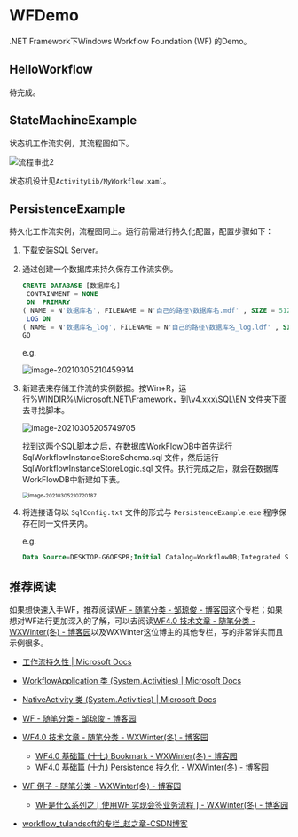 # WFDemo
.NET Framework下Windows Workflow Foundation (WF) 的Demo。



## HelloWorkflow

待完成。



## StateMachineExample

状态机工作流实例，其流程图如下。

![流程审批2](https://gitee.com/MouZhuangZi/pic-go/raw/master/%E6%B5%81%E7%A8%8B%E5%AE%A1%E6%89%B92.png)

状态机设计见`ActivityLib/MyWorkflow.xaml`。



## PersistenceExample

持久化工作流实例，流程图同上。运行前需进行持久化配置，配置步骤如下：

1. 下载安装SQL Server。

2. 通过创建一个数据库来持久保存工作流实例。

   ```sql
   CREATE DATABASE [数据库名]
    CONTAINMENT = NONE
    ON  PRIMARY 
   ( NAME = N'数据库名', FILENAME = N'自己的路径\数据库名.mdf' , SIZE = 5120KB , MAXSIZE = UNLIMITED, FILEGROWTH = 1024KB )
    LOG ON 
   ( NAME = N'数据库名_log', FILENAME = N'自己的路径\数据库名_log.ldf' , SIZE = 2048KB , MAXSIZE = 2048GB , FILEGROWTH = 10%)
   GO
   ```
   e.g.
   
   ![image-20210305210459914](https://gitee.com/MouZhuangZi/pic-go/raw/master/image-20210305210459914.png)
   
3. 新建表来存储工作流的实例数据。按Win+R，运行%WINDIR%\Microsoft.NET\Framework，到\v4.xxx\SQL\EN 文件夹下面去寻找脚本。

   ![image-20210305205749705](https://gitee.com/MouZhuangZi/pic-go/raw/master/image-20210305205749705.png)

   找到这两个SQL脚本之后，在数据库WorkFlowDB中首先运行 SqlWorkflowInstanceStoreSchema.sql 文件，然后运行 SqlWorkflowInstanceStoreLogic.sql 文件。执行完成之后，就会在数据库WorkFlowDB中新建如下表。

   <img src="https://gitee.com/MouZhuangZi/pic-go/raw/master/image-20210305210720187.png" alt="image-20210305210720187" style="zoom: 67%;" />

4. 将连接语句以 `SqlConfig.txt` 文件的形式与 `PersistenceExample.exe` 程序保存在同一文件夹内。

   e.g.

   ```sql
   Data Source=DESKTOP-G6OFSPR;Initial Catalog=WorkflowDB;Integrated Security=TRUE;
   ```



## 推荐阅读

如果想快速入手WF，推荐阅读[WF - 随笔分类 - 邹琼俊 - 博客园](https://www.cnblogs.com/jiekzou/category/925128.html)这个专栏；如果想对WF进行更加深入的了解，可以去阅读[WF4.0 技术文章 - 随笔分类 - WXWinter(冬) - 博客园](https://www.cnblogs.com/foundation/category/215023.html)以及WXWinter这位博主的其他专栏，写的非常详实而且示例很多。

- [工作流持久性 | Microsoft Docs](https://docs.microsoft.com/zh-cn/dotnet/framework/windows-workflow-foundation/workflow-persistence)
- [WorkflowApplication 类 (System.Activities) | Microsoft Docs](https://docs.microsoft.com/zh-cn/dotnet/api/system.activities.workflowapplication?view=netframework-4.8)
- [NativeActivity 类 (System.Activities) | Microsoft Docs](https://docs.microsoft.com/zh-cn/dotnet/api/system.activities.nativeactivity?view=netframework-4.8)
- [WF - 随笔分类 - 邹琼俊 - 博客园](https://www.cnblogs.com/jiekzou/category/925128.html)
- [WF4.0 技术文章 - 随笔分类 - WXWinter(冬) - 博客园](https://www.cnblogs.com/foundation/category/215023.html)
  - [WF4.0 基础篇 (十七) Bookmark - WXWinter(冬) - 博客园](https://www.cnblogs.com/foundation/archive/2010/01/08/1642614.html)
  - [WF4.0 基础篇 (十九) Persistence 持久化 - WXWinter(冬) - 博客园](https://www.cnblogs.com/foundation/archive/2010/01/15/1648611.html)

- [WF 例子 - 随笔分类 - WXWinter(冬) - 博客园](https://www.cnblogs.com/foundation/category/212579.html)
  - [WF是什么系列之 [ 使用WF 实现会签业务流程 ] - WXWinter(冬) - 博客园](https://www.cnblogs.com/foundation/archive/2010/03/04/1678612.html)

- [workflow_tulandsoft的专栏_赵之章-CSDN博客](https://blog.csdn.net/tulandsoft/category_7757574.html)